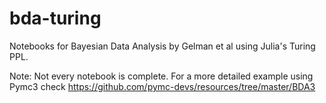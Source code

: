 # bda-turing
Notebooks for Bayesian Data Analysis by Gelman et al using Julia's Turing PPL.

Note: Not every notebook is complete. For a more detailed example using Pymc3 check https://github.com/pymc-devs/resources/tree/master/BDA3
